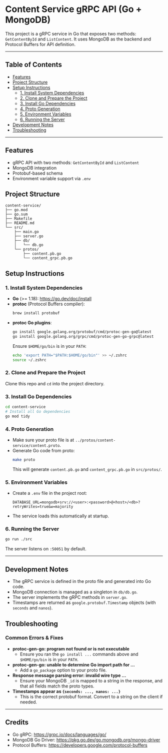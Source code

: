 # Content Service gRPC API (Go + MongoDB)

This project is a gRPC service in Go that exposes two methods: `GetContentById` and `ListContent`. It uses MongoDB as the backend and Protocol Buffers for API definition.

---

## Table of Contents
- [Features](#features)
- [Project Structure](#project-structure)
- [Setup Instructions](#setup-instructions)
  - [1. Install System Dependencies](#1-install-system-dependencies)
  - [2. Clone and Prepare the Project](#2-clone-and-prepare-the-project)
  - [3. Install Go Dependencies](#3-install-go-dependencies)
  - [4. Proto Generation](#4-proto-generation)
  - [5. Environment Variables](#5-environment-variables)
  - [6. Running the Server](#6-running-the-server)
- [Development Notes](#development-notes)
- [Troubleshooting](#troubleshooting)

---

## Features
- gRPC API with two methods: `GetContentById` and `ListContent`
- MongoDB integration
- Protobuf-based schema
- Environment variable support via `.env`

## Project Structure
```
content-service/
├── go.mod
├── go.sum
├── Makefile
├── README.md
└── src/
    ├── main.go
    ├── server.go
    ├── db/
    │   └── db.go
    └── protos/
        ├── content.pb.go
        └── content_grpc.pb.go
```

## Setup Instructions

### 1. Install System Dependencies
- **Go** (>= 1.18): https://go.dev/doc/install
- **protoc** (Protocol Buffers compiler):
  ```zsh
  brew install protobuf
  ```
- **protoc Go plugins**:
  ```zsh
  go install google.golang.org/protobuf/cmd/protoc-gen-go@latest
  go install google.golang.org/grpc/cmd/protoc-gen-go-grpc@latest
  ```
  Ensure `$HOME/go/bin` is in your `PATH`:
  ```zsh
  echo 'export PATH="$PATH:$HOME/go/bin"' >> ~/.zshrc
  source ~/.zshrc
  ```

### 2. Clone and Prepare the Project
Clone this repo and `cd` into the project directory.

### 3. Install Go Dependencies
```zsh
cd content-service
# Install all Go dependencies
go mod tidy
```

### 4. Proto Generation
- Make sure your proto file is at `../protos/content-service/content.proto`.
- Generate Go code from proto:
  ```zsh
  make proto
  ```
  This will generate `content.pb.go` and `content_grpc.pb.go` in `src/protos/`.

### 5. Environment Variables
- Create a `.env` file in the project root:
  ```env
  DATABASE_URL=mongodb+srv://<user>:<password>@<host>/<db>?retryWrites=true&w=majority
  ```
- The service loads this automatically at startup.

### 6. Running the Server
```zsh
go run ./src
```
The server listens on `:50051` by default.

---

## Development Notes
- The gRPC service is defined in the proto file and generated into Go code.
- MongoDB connection is managed as a singleton in `db/db.go`.
- The server implements the gRPC methods in `server.go`.
- Timestamps are returned as `google.protobuf.Timestamp` objects (with `seconds` and `nanos`).

## Troubleshooting

### Common Errors & Fixes
- **protoc-gen-go: program not found or is not executable**
  - Ensure you ran the `go install ...` commands above and `$HOME/go/bin` is in your `PATH`.
- **protoc-gen-go: unable to determine Go import path for ...**
  - Add a `go_package` option to your proto file.
- **Response message parsing error: invalid wire type ...**
  - Ensure your MongoDB `_id` is mapped to a string in the response, and that all fields match the proto types.
- **Timestamps appear as `{seconds: ..., nanos: ...}`**
  - This is the correct protobuf format. Convert to a string on the client if needed.

---

## Credits
- Go gRPC: https://grpc.io/docs/languages/go/
- MongoDB Go Driver: https://pkg.go.dev/go.mongodb.org/mongo-driver
- Protocol Buffers: https://developers.google.com/protocol-buffers
